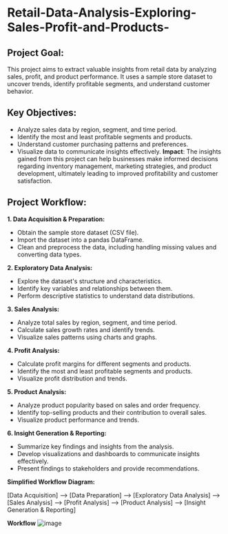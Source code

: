 # Retail-Data-Analysis-Exploring-Sales-Profit-and-Products-
## Project Goal: 
This project aims to extract valuable insights from retail data by analyzing sales, profit, and product performance. It uses a sample store dataset to uncover trends, identify profitable segments, and understand customer behavior.

## Key Objectives:

- Analyze sales data by region, segment, and time period.
- Identify the most and least profitable segments and products.
- Understand customer purchasing patterns and preferences.
- Visualize data to communicate insights effectively.
**Impact**: The insights gained from this project can help businesses make informed decisions regarding inventory management, marketing strategies, and product development, ultimately leading to improved profitability and customer satisfaction.

## Project Workflow:

**1. Data Acquisition & Preparation:**
- Obtain the sample store dataset (CSV file).
- Import the dataset into a pandas DataFrame.
- Clean and preprocess the data, including handling missing values and converting data types.

**2. Exploratory Data Analysis:**
- Explore the dataset's structure and characteristics.
- Identify key variables and relationships between them.
- Perform descriptive statistics to understand data distributions.

**3. Sales Analysis:**
- Analyze total sales by region, segment, and time period.
- Calculate sales growth rates and identify trends.
- Visualize sales patterns using charts and graphs.

**4. Profit Analysis:**
- Calculate profit margins for different segments and products.
- Identify the most and least profitable segments and products.
- Visualize profit distribution and trends.

**5. Product Analysis:**
- Analyze product popularity based on sales and order frequency.
- Identify top-selling products and their contribution to overall sales.
- Visualize product performance and trends.

**6. Insight Generation & Reporting:**
- Summarize key findings and insights from the analysis.
- Develop visualizations and dashboards to communicate insights effectively.
- Present findings to stakeholders and provide recommendations.

**Simplified Workflow Diagram:**

[Data Acquisition] --> [Data Preparation] --> [Exploratory Data Analysis] -->
[Sales Analysis] --> [Profit Analysis] --> [Product Analysis] -->
[Insight Generation & Reporting]

**Workflow**
![image](https://github.com/user-attachments/assets/950e122b-528e-4ca2-b572-de0ade71b261)
